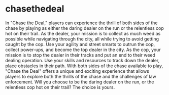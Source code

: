 # chasethedeal
 In "Chase the Deal," players can experience the thrill of both sides of the chase by playing as either the daring dealer on the run or the relentless cop hot on their trail.  As the dealer, your mission is to collect as much weed as possible while navigating through the city, all while trying to avoid getting caught by the cop. Use your agility and street smarts to outrun the cop, collect power-ups, and become the top dealer in the city.  As the cop, your mission is to stop the dealer in their tracks and put an end to their weed dealing operation. Use your skills and resources to track down the dealer, place obstacles in their path.  With both sides of the chase available to play, "Chase the Deal" offers a unique and exciting experience that allows players to explore both the thrills of the chase and the challenges of law enforcement. Will you choose to be the daring dealer on the run, or the relentless cop hot on their trail? The choice is yours.
